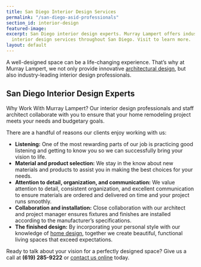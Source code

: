 ```yaml
---
title: San Diego Interior Design Services
permalink: "/san-diego-asid-professionals"
section_id: interior-design
featured-image: 
excerpt: San Diego interior design experts. Murray Lampert offers industry-leading
  interior design services throughout San Diego. Visit to learn more.
layout: default
---
```


A well-designed space can be a life-changing experience. That’s why at Murray Lampert, we not only provide innovative [architectural design](/san-diego-architectural-design-services), but also industry-leading interior design professionals.

## San Diego Interior Design Experts

Why Work With Murray Lampert? Our interior design professionals and staff architect collaborate with you to ensure that your home remodeling project meets your needs and budgetary goals.

There are a handful of reasons our clients enjoy working with us:
- **Listening:** One of the most rewarding parts of our job is practicing good listening and getting to know you so we can successfully bring your vision to life.
- **Material and product selection:** We stay in the know about new materials and products to assist you in making the best choices for your needs.
- **Attention to detail, organization, and communication:** We value attention to detail, consistent organization, and excellent communication to ensure materials are ordered and delivered on time and your project runs smoothly.
- **Collaboration and installation:** Close collaboration with our architect and project manager ensures fixtures and finishes are installed according to the manufacturer’s specifications.
- **The finished design:** By incorporating your personal style with our knowledge of [home design](/san-diego-home-design-services), together we create beautiful, functional living spaces that exceed expectations.

Ready to talk about your vision for a perfectly designed space? Give us a call at **(619) 285-9222** or [contact us online](/contact) today.
